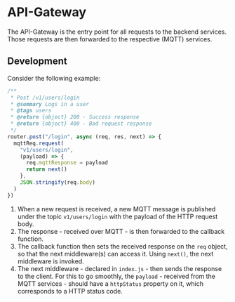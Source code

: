 # API-Gateway

The API-Gateway is the entry point for all requests to the backend services. Those requests are then forwarded to the respective (MQTT) services.

## Development

Consider the following example:

```javascript
/**
 * Post /v1/users/login
 * @summary Logs in a user
 * @tags users
 * @return {object} 200 - Success response
 * @return {object} 400 - Bad request response
 */
router.post("/login", async (req, res, next) => {
  mqttReq.request(
    "v1/users/login",
    (payload) => {
      req.mqttResponse = payload
      return next()
    },
    JSON.stringify(req.body)
  )
})
```

1. When a new request is received, a new MQTT message is published under the
   topic `v1/users/login` with the payload of the HTTP request body.
2. The response - received over MQTT - is then forwarded to the callback function.
3. The callback function then sets the received response on the `req` object,
   so that the next middleware(s) can access it. Using `next()`, the next middleware
   is invoked.
4. The next middleware - declared in `index.js` - then sends the response to
   the client. For this to go smoothly, the `payload` - received from the MQTT services - should have a `httpStatus` property on it, which corresponds to a HTTP status code.

